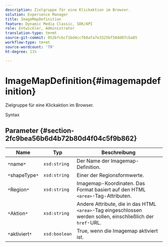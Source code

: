 ```yaml
---
description: Zielgruppe für eine Klickaktion im Browser.
solution: Experience Manager
title: ImageMapDefinition
feature: Dynamic Media Classic, SDK/API
role: Entwickler, Administrator
translation-type: tm+mt
source-git-commit: 052bfcbcf1bd4ccf60afa7e3325bf58dd07cba85
workflow-type: tm+mt
source-wordcount: '79'
ht-degree: 11%

---
```



# ImageMapDefinition{#imagemapdefinition}

Zielgruppe für eine Klickaktion im Browser.

Syntax

## Parameter {#section-2fc9bea56b6d4b72b80d4f04c5f9b862}

| Name | Typ | Beschreibung |
|---|---|---|
| `*`name`*` | `xsd:string` | Der Name der Imagemap-Definition. |
| `*`shapeType`*` | `xsd:string` | Einer der Regionsformwerte. |
| `*`Region`*` | `xsd:string` | Imagemap-Koordinaten. Das Format basiert auf den HTML `<area>`-Tag-Attributen. |
| `*`Aktion`*` | `xsd:string` | Andere Attribute, die in das HTML `<area>`-Tag eingeschlossen werden sollen, einschließlich der `href`-URL. |
| `*`aktiviert`*` | `xsd:boolean` | True, wenn die Imagemap aktiviert ist. |

